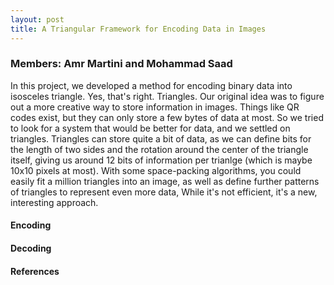```yaml
---
layout: post
title: A Triangular Framework for Encoding Data in Images
---
```

### Members: Amr Martini and Mohammad Saad

In this project, we developed a method for encoding binary data into isosceles triangle. Yes, that's right. Triangles. Our original idea was to figure out a more creative way to store information in images. Things like QR codes exist, but they can only store a few bytes of data at most. So we tried to look for a system that would be better for data, and we settled on triangles. Triangles can store quite a bit of data, as we can define bits for the length of two sides and the rotation around the center of the triangle itself, giving us around 12 bits of information per trianlge (which is maybe 10x10 pixels at most). With some space-packing algorithms, you could easily fit a million triangles into an image, as well as define further patterns of triangles to represent even more data, While it's not efficient, it's a new, interesting approach.

#### Encoding


#### Decoding


#### References

